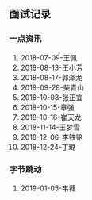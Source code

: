 ## 面试记录
### 一点资讯
1. 2018-07-09-王佩
2. 2018-08-13-王小芳
3. 2018-08-17-郭泽龙
4. 2018-09-28-柴青山
5. 2018-10-08-张正宜
6. 2018-10-15-章强
7. 2018-10-16-崔天龙
8. 2018-11-14-王梦雪
9. 2018-12-06-李铁铭
10. 2018-12-24-丁璐

### 字节跳动
1. 2019-01-05-韦薇